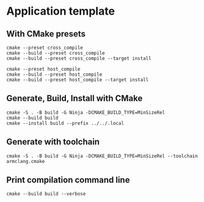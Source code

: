 # Application template

## With CMake presets

    cmake --preset cross_compile
    cmake --build --preset cross_compile
    cmake --build --preset cross_compile --target install

    cmake --preset host_compile
    cmake --build --preset host_compile
    cmake --build --preset host_compile --target install

## Generate, Build, Install with CMake

    cmake -S . -B build -G Ninja -DCMAKE_BUILD_TYPE=MinSizeRel
    cmake --build build
    cmake --install build --prefix ../../.local

## Generate with toolchain

    cmake -S . -B build -G Ninja -DCMAKE_BUILD_TYPE=MinSizeRel --toolchain armclang.cmake

## Print compilation command line

    cmake --build build --verbose
